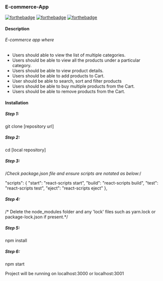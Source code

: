 ### E-commerce-App
[![forthebadge](https://forthebadge.com/images/badges/uses-html.svg)](https://forthebadge.com) 
[![forthebadge](https://forthebadge.com/images/badges/made-with-crayons.svg)](https://forthebadge.com)
[![forthebadge](https://forthebadge.com/images/badges/built-with-love.svg)](https://forthebadge.com)


#### Description
###### E-commerce app  where 
- Users should able to view the list of multiple categories.
- Users should be able to view all the products under a particular category.
- Users should be able to view product details.
- Users should be able to add products to Cart.
- User should be able to search, sort and filter products
- Users should be able to buy multiple products from the Cart.
- Users should be able to remove products from the Cart.

#### Installation
##### Step 1:
git clone [repository url]

##### Step 2:
cd [local repository]

##### Step 3:
/*Check package.json file and ensure scripts are notated as below:*/

"scripts": {
    "start": "react-scripts start",
    "build": "react-scripts build",
    "test": "react-scripts test",
    "eject": "react-scripts eject"
  },
  
##### Step 4: 
/* Delete the node_modules folder and any 'lock' files such as 
yarn.lock or package-lock.json if present.*/

##### Step 5: 
npm install

##### Step 6:
npm start

Project will be running on localhost:3000 or localhost:3001
